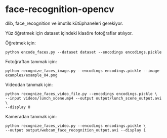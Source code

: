 # face-recognition-opencv

dlib, face_recognition ve imutils kütüphaneleri gerekiyor.

Yüz öğretmek için dataset içindeki klasöre fotoğraflar atılıyor. 

Öğretmek için:

```shell
python encode_faces.py --dataset dataset --encodings encodings.pickle
```

Fotoğraftan tanımak için: 

```shell
python recognize_faces_image.py --encodings encodings.pickle --image examples/example_04.png
```

Videodan tanımak için: 

```shell
python recognize_faces_video_file.py --encodings encodings.pickle \
--input videos/lunch_scene.mp4 --output output/lunch_scene_output.avi \
--display 0
```
  
Kameradan tanımak için: 
  
```shell
python recognize_faces_video.py --encodings encodings.pickle \
--output output/webcam_face_recognition_output.avi --display 1
```
